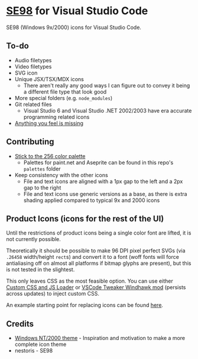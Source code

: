 # [SE98](https://github.com/nestoris/Win98SE) for Visual Studio Code

SE98 (Windows 9x/2000) icons for Visual Studio Code.

## To-do

- Audio filetypes
- Video filetypes
- SVG icon
- Unique JSX/TSX/MDX icons
  - There aren't really any good ways I can figure out to convey it being a different file type that look good
- More special folders (e.g. `node_modules`)
- Git related files
	- Visual Studio 6 and Visual Studio .NET 2002/2003 have era accurate programming related icons
- [Anything you feel is missing](https://github.com/wrldspawn/se98-vscode/issues/new)

## Contributing

- [Stick to the 256 color palette](https://github.com/nestoris/Win98SE/blob/main/reference/README.md)
  - Palettes for paint.net and Aseprite can be found in this repo's `palettes` folder
- Keep consistency with the other icons
	- File and text icons are aligned with a 1px gap to the left and a 2px gap to the right
  - File and text icons use generic versions as a base, as there is extra shading applied compared to typical 9x and 2000 icons

## Product Icons (icons for the rest of the UI)

Until the restrictions of product icons being a single color font are lifted, it is not currently possible.

Theoretically it should be possible to make 96 DPI pixel perfect SVGs (via `.26458` width/height `rect`s)
and convert it to a font (woff fonts will force antialiasing off on almost all platforms if bitmap glyphs are present),
but this is not tested in the slightest.

This only leaves CSS as the most feasible option. You can use either [Custom CSS and JS Loader](https://marketplace.visualstudio.com/items?itemName=be5invis.vscode-custom-css)
or [VSCode Tweaker Windhawk mod](https://windhawk.net/mods/vscode-tweaker) (persists across updates) to inject custom CSS.

An example starting point for replacing icons can be found [here](https://gist.github.com/wrldspawn/258eddda72e9e917f555e1361a784346).

## Credits

- [Windows NT/2000 theme](https://github.com/manekinekko/windows-nt-vscode-theme) - Inspiration and motivation to make a more complete icon theme
- nestoris - SE98